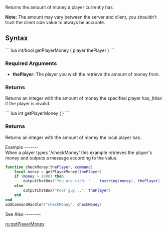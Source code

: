 Returns the amount of money a player currently has.

**Note:** The amount may vary between the server and client, you shouldn't trust the client side value to always be accurate.

Syntax
------

<section show="true" name="Server" class="server">
``` lua
int/bool getPlayerMoney ( player thePlayer )
```

### Required Arguments

-   **thePlayer:** The player you wish the retrieve the amount of money from.

### Returns

Returns an integer with the amount of money the specified player has, *false* if the player is invalid.

</section>
<section show="true" name="Client" class="client">
``` lua
int getPlayerMoney ( )
```

### Returns

Returns an integer with the amount of money the local player has.

</section>
Example
-------

<section show="true" name="Server" class="server">
When a player types '/checkMoney' this example retrieves the player's money and outputs a message according to the value.

``` lua
function checkMoney(thePlayer, command)
    local money = getPlayerMoney(thePlayer)                                -- get the amount of money from the player who entered the command
    if (money > 1000) then                                                 -- if money is more than 1000
        outputChatBox("You are rich: " .. tostring(money), thePlayer)  -- output this message together with the money
    else
        outputChatBox("Poor guy...", thePlayer)                        -- and else, output this message
    end
end
addCommandHandler("checkMoney", checkMoney)                                    -- add the console command
```

</section>
See Also
--------

[ru:getPlayerMoney](/docs/ru-getplayermoney.md "wikilink")
